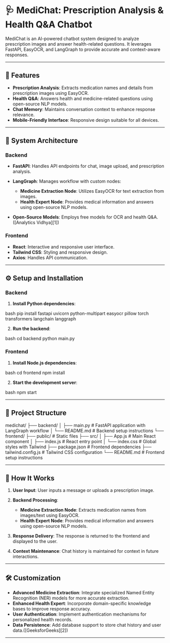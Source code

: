 # 🩺 MediChat: Prescription Analysis & Health Q\&A Chatbot

MediChat is an AI-powered chatbot system designed to analyze prescription images and answer health-related questions. It leverages FastAPI, EasyOCR, and LangGraph to provide accurate and context-aware responses.

---

## 🚀 Features

* **Prescription Analysis**: Extracts medication names and details from prescription images using EasyOCR.
* **Health Q\&A**: Answers health and medicine-related questions using open-source NLP models.
* **Chat Memory**: Maintains conversation context to enhance response relevance.
* **Mobile-Friendly Interface**: Responsive design suitable for all devices.

---

## 🧠 System Architecture

### Backend

* **FastAPI**: Handles API endpoints for chat, image upload, and prescription analysis.
* **LangGraph**: Manages workflow with custom nodes:

  * **Medicine Extraction Node**: Utilizes EasyOCR for text extraction from images.
  * **Health Expert Node**: Provides medical information and answers using open-source NLP models.
* **Open-Source Models**: Employs free models for OCR and health Q\&A.([Analytics Vidhya][1])

### Frontend

* **React**: Interactive and responsive user interface.
* **Tailwind CSS**: Styling and responsive design.
* **Axios**: Handles API communication.

---

## ⚙️ Setup and Installation

### Backend

1. **Install Python dependencies**:

   
bash
   pip install fastapi uvicorn python-multipart easyocr pillow torch transformers langchain langgraph




2. **Run the backend**:

   
bash
   cd backend
   python main.py




### Frontend

1. **Install Node.js dependencies**:

   
bash
   cd frontend
   npm install




2. **Start the development server**:

   
bash
   npm start




---

## 📁 Project Structure

medichat/
├── backend/
│   ├── main.py             # FastAPI application with LangGraph workflow
│   └── README.md           # Backend setup instructions
└── frontend/
    ├── public/             # Static files
    ├── src/
    │   ├── App.js          # Main React component
    │   ├── index.js        # React entry point
    │   └── index.css       # Global styles with Tailwind
    ├── package.json        # Frontend dependencies
    ├── tailwind.config.js  # Tailwind CSS configuration
    └── README.md           # Frontend setup instructions




---

## 🧪 How It Works

1. **User Input**: User inputs a message or uploads a prescription image.
2. **Backend Processing**:

   * **Medicine Extraction Node**: Extracts medication names from images/text using EasyOCR.
   * **Health Expert Node**: Provides medical information and answers using open-source NLP models.
3. **Response Delivery**: The response is returned to the frontend and displayed to the user.
4. **Context Maintenance**: Chat history is maintained for context in future interactions.

---

## 🛠️ Customization

* **Advanced Medicine Extraction**: Integrate specialized Named Entity Recognition (NER) models for more accurate extraction.
* **Enhanced Health Expert**: Incorporate domain-specific knowledge bases to improve response accuracy.
* **User Authentication**: Implement authentication mechanisms for personalized health records.
* **Data Persistence**: Add database support to store chat history and user data.([GeeksforGeeks][2])

---